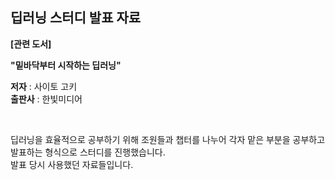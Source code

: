 ## 딥러닝 스터디 발표 자료
**[관련 도서]**  


**"밑바닥부터 시작하는 딥러닝"**  


**저자** : 사이토 고키  
**출판사** : 한빛미디어

<br>

딥러닝을 효율적으로 공부하기 위해 조원들과 챕터를 나누어 각자 맡은 부분을 공부하고 발표하는 형식으로 스터디를 진행했습니다.  
발표 당시 사용했던 자료들입니다.
